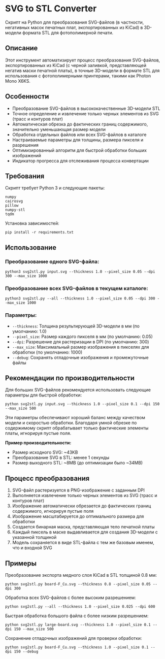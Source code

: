 # SVG to STL Converter

Скрипт на Python для преобразования SVG-файлов (в частности, негативных масок печатных плат, экспортированных из KiCad) в 3D-модели формата STL для фотополимерной печати.

## Описание

Этот инструмент автоматизирует процесс преобразования SVG-файлов, экспортированных из KiCad (с черной заливкой, представляющей негатив маски печатной платы), в точные 3D-модели в формате STL для использования с фотополимерными принтерами, такими как Photon Mono X6KS.

## Особенности

- Преобразование SVG-файлов в высококачественные 3D-модели STL
- Точное определение и извлечение только черных элементов из SVG (трасс и контуров плат)
- Автоматическая обрезка до фактических границ содержимого, значительно уменьшающая размер модели
- Обработка отдельных файлов или всех SVG-файлов в каталоге
- Настраиваемые параметры для толщины, размера пикселя и разрешения
- Оптимизированный алгоритм для быстрой обработки больших изображений
- Индикатор прогресса для отслеживания процесса конвертации

## Требования

Скрипт требует Python 3 и следующие пакеты:
```
numpy
cairosvg
pillow
numpy-stl
tqdm
```

Установка зависимостей:
```
pip install -r requirements.txt
```

## Использование

### Преобразование одного SVG-файла:

```
python3 svg2stl.py input.svg --thickness 1.0 --pixel_size 0.05 --dpi 300 --max_size 1000
```

### Преобразование всех SVG-файлов в текущем каталоге:

```
python3 svg2stl.py --all --thickness 1.0 --pixel_size 0.05 --dpi 300 --max_size 1000
```

### Параметры:

- `--thickness`: Толщина результирующей 3D-модели в мм (по умолчанию: 1.0)
- `--pixel_size`: Размер каждого пикселя в мм (по умолчанию: 0.05)
- `--dpi`: Разрешение для растеризации в DPI (по умолчанию: 300)
- `--max_size`: Максимальный размер изображения в пикселях для обработки (по умолчанию: 1000)
- `--debug`: Сохранять отладочные изображения и промежуточные файлы

## Рекомендации по производительности

Для больших SVG-файлов рекомендуется использовать следующие параметры для быстрой обработки:

```
python svg2stl.py input.svg --thickness 1.0 --pixel_size 0.1 --dpi 150 --max_size 500
```

Эти параметры обеспечивают хороший баланс между качеством модели и скоростью обработки. Благодаря умной обрезке по содержимому скрипт обрабатывает только фактические элементы платы, игнорируя пустые поля.

**Пример производительности:**
- Размер исходного SVG: ~43KB
- Преобразование SVG в STL: менее 1 секунды
- Размер выходного STL: ~8MB (до оптимизации было ~34MB)

## Процесс преобразования

1. SVG-файл растеризуется в PNG-изображение с заданным DPI
2. Выполняется извлечение только черных элементов из SVG (трасс и контуров плат)
3. Изображение автоматически обрезается до фактических границ содержимого, игнорируя пустые поля
4. Изображение масштабируется до оптимального размера для обработки
5. Создается бинарная маска, представляющая тело печатной платы
6. Каждый пиксель в маске выдавливается для создания 3D-модели с указанной толщиной
7. Модель сохраняется в виде STL-файла с тем же базовым именем, что и входной SVG

## Примеры

Преобразование экспорта медного слоя KiCad в STL толщиной 0.8 мм:
```
python svg2stl.py board-F_Cu.svg --thickness 0.8 --pixel_size 0.05 --dpi 300
```

Обработка всех SVG-файлов с более высоким разрешением:
```
python svg2stl.py --all --thickness 1.0 --pixel_size 0.025 --dpi 600
```

Быстрая обработка большого файла с более низким разрешением:
```
python svg2stl.py large-board.svg --thickness 1.0 --pixel_size 0.1 --dpi 150 --max_size 500
```

Сохранение отладочных изображений для проверки обработки:
```
python svg2stl.py board-F_Cu.svg --thickness 1.0 --pixel_size 0.1 --dpi 150 --debug
```
